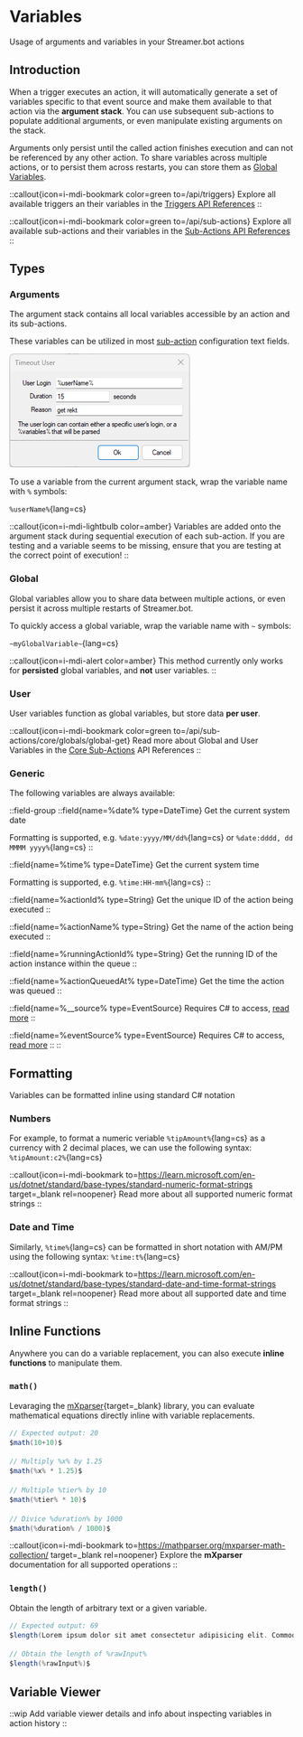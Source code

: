 # Variables
Usage of arguments and variables in your Streamer.bot actions

## Introduction
When a trigger executes an action, it will automatically generate a set of variables specific to that event source and make them available to that action via the **argument stack**. You can use subsequent sub-actions to populate additional arguments, or even manipulate existing arguments on the stack.

Arguments only persist until the called action finishes execution and can not be referenced by any other action. To share variables across multiple actions, or to persist them across restarts, you can store them as [Global Variables](#global).

::callout{icon=i-mdi-bookmark color=green to=/api/triggers}
Explore all available triggers an their variables in the [Triggers API References](/api/triggers)
::

::callout{icon=i-mdi-bookmark color=green to=/api/sub-actions}
Explore all available sub-actions and their variables in the [Sub-Actions API References](/api/sub-actions)
::

## Types
### Arguments
The argument stack contains all local variables accessible by an action and its sub-actions.

These variables can be utilized in most [sub-action](/guide/actions#sub-actions) configuration text fields.

![Variable Example](assets/variable-example.png)

To use a variable from the current argument stack, wrap the variable name with `%` symbols:

`%userName%`{lang=cs}

::callout{icon=i-mdi-lightbulb color=amber}
Variables are added onto the argument stack during sequential execution of each sub-action. If you are testing and a variable seems to be missing, ensure that you are testing at the correct point of execution!
::

### Global
Global variables allow you to share data between multiple actions, or even persist it across multiple restarts of Streamer.bot.

To quickly access a global variable, wrap the variable name with `~` symbols:

`~myGlobalVariable~`{lang=cs}

::callout{icon=i-mdi-alert color=amber}
This method currently only works for **persisted** global variables, and **not** user variables.
::

### User
User variables function as global variables, but store data **per user**.

::callout{icon=i-mdi-bookmark color=green to=/api/sub-actions/core/globals/global-get}
Read more about Global and User Variables in the [Core Sub-Actions](/api/sub-actions/core/globals/global-get) API References
::

### Generic
The following variables are always available:

::field-group
  ::field{name=%date% type=DateTime}
  Get the current system date

  Formatting is supported, e.g. `%date:yyyy/MM/dd%`{lang=cs} or `%date:dddd, dd MMMM yyyy%`{lang=cs}
  ::

  ::field{name=%time% type=DateTime}
  Get the current system time

  Formatting is supported, e.g. `%time:HH-mm%`{lang=cs}
  ::

  ::field{name=%actionId% type=String}
  Get the unique ID of the action being executed
  ::

  ::field{name=%actionName% type=String}
  Get the name of the action being executed
  ::

  ::field{name=%runningActionId% type=String}
  Get the running ID of the action instance within the queue
  ::

  ::field{name=%actionQueuedAt% type=DateTime}
  Get the time the action was queued
  ::

  ::field{name=%__source% type=EventSource}
  Requires C# to access, [read more](/api/csharp/core#advanced)
  ::

  ::field{name=%eventSource% type=EventSource}
  Requires C# to access, [read more](/api/csharp/core#advanced)
  ::
::

## Formatting
Variables can be formatted inline using standard C# notation

### Numbers
For example, to format a numeric veriable `%tipAmount%`{lang=cs} as a currency with 2 decimal places, we can use the following syntax: `%tipAmount:c2%`{lang=cs}

::callout{icon=i-mdi-bookmark to=https://learn.microsoft.com/en-us/dotnet/standard/base-types/standard-numeric-format-strings target=_blank rel=noopener}
Read more about all supported numeric format strings
::

### Date and Time
Similarly, `%time%`{lang=cs} can be formatted in short notation with AM/PM using the following syntax: `%time:t%`{lang=cs}

::callout{icon=i-mdi-bookmark to=https://learn.microsoft.com/en-us/dotnet/standard/base-types/standard-date-and-time-format-strings target=_blank rel=noopener}
Read more about all supported date and time format strings
::

## Inline Functions
Anywhere you can do a variable replacement, you can also execute **inline functions** to manipulate them.

### `math()`
Levaraging the [mXparser](https://mathparser.org/mxparser-math-collection/){target=_blank} library, you can evaluate mathematical equations directly inline with variable replacements.

```cs [Example]
// Expected output: 20
$math(10+10)$

// Multiply %x% by 1.25
$math(%x% * 1.25)$

// Multiple %tier% by 10
$math(%tier% * 10)$

// Divice %duration% by 1000
$math(%duration% / 1000)$
```

::callout{icon=i-mdi-bookmark to=https://mathparser.org/mxparser-math-collection/ target=_blank rel=noopener}
Explore the **mXparser** documentation for all supported operations
::

### `length()`
Obtain the length of arbitrary text or a given variable.

```cs [Example]
// Expected output: 69
$length(Lorem ipsum dolor sit amet consectetur adipisicing elit. Commodi, ut.)$

// Obtain the length of %rawInput%
$length(%rawInput%)$
```

## Variable Viewer

::wip
Add variable viewer details and info about inspecting variables in action history
::